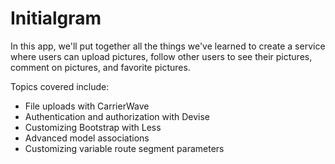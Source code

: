 # Initialgram

In this app, we'll put together all the things we've learned to create a service where users can upload pictures, follow other users to see their pictures, comment on pictures, and favorite pictures.

Topics covered include:

 - File uploads with CarrierWave
 - Authentication and authorization with Devise
 - Customizing Bootstrap with Less
 - Advanced model associations
 - Customizing variable route segment parameters
